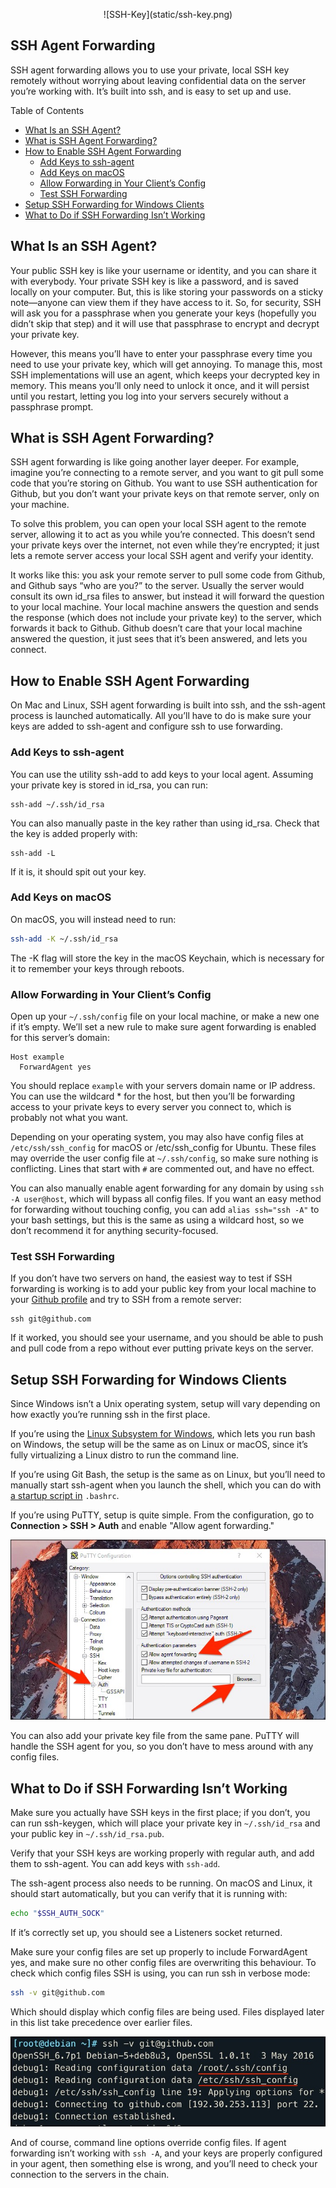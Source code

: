 <p align="center"> 
![SSH-Key](static/ssh-key.png)
</p>

SSH Agent Forwarding
--------------------
SSH agent forwarding allows you to use your private, local SSH key remotely without worrying about leaving confidential data on the server you’re working with. It’s built into ssh, and is easy to set up and use.

Table of Contents

* [What Is an SSH Agent?](#what-is-an-ssh-agent)
* [What is SSH Agent Forwarding?](#what-is-ssh-agent-forwarding)
* [How to Enable SSH Agent Forwarding](#how-to-enable-ssh-agent-forwarding)
    * [Add Keys to ssh-agent](#add-keys-to-ssh-agent)
    * [Add Keys on macOS](#add-keys-on-macos)
    * [Allow Forwarding in Your Client’s Config](#allow-forwarding-in-your-clients-config)
    * [Test SSH Forwarding](#test-ssh-forwarding)
* [Setup SSH Forwarding for Windows Clients](#setup-ssh-forwarding-for-windows-clients)
* [What to Do if SSH Forwarding Isn’t Working](#what-to-do-if-ssh-forwarding-isnt-working)

## What Is an SSH Agent?

Your public SSH key is like your username or identity, and you can share it with everybody. Your private SSH key is like a password, and is saved locally on your computer. But, this is like storing your passwords on a sticky note—anyone can view them if they have access to it. So, for security, SSH will ask you for a passphrase when you generate your keys (hopefully you didn’t skip that step) and it will use that passphrase to encrypt and decrypt your private key.

However, this means you’ll have to enter your passphrase every time you need to use your private key, which will get annoying. To manage this, most SSH implementations will use an agent, which keeps your decrypted key in memory. This means you’ll only need to unlock it once, and it will persist until you restart, letting you log into your servers securely without a passphrase prompt.

## What is SSH Agent Forwarding?

SSH agent forwarding is like going another layer deeper. For example, imagine you’re connecting to a remote server, and you want to git pull some code that you’re storing on Github. You want to use SSH authentication for Github, but you don’t want your private keys on that remote server, only on your machine.

To solve this problem, you can open your local SSH agent to the remote server, allowing it to act as you while you’re connected. This doesn’t send your private keys over the internet, not even while they’re encrypted; it just lets a remote server access your local SSH agent and verify your identity.

It works like this: you ask your remote server to pull some code from Github, and Github says “who are you?” to the server. Usually the server would consult its own id_rsa files to answer, but instead it will forward the question to your local machine. Your local machine answers the question and sends the response (which does not include your private key) to the server, which forwards it back to Github. Github doesn’t care that your local machine answered the question, it just sees that it’s been answered, and lets you connect.

## How to Enable SSH Agent Forwarding

On Mac and Linux, SSH agent forwarding is built into ssh, and the ssh-agent process is launched automatically. All you’ll have to do is make sure your keys are added to ssh-agent and configure ssh to use forwarding.

### Add Keys to ssh-agent

You can use the utility ssh-add to add keys to your local agent. Assuming your private key is stored in id_rsa, you can run:

```
ssh-add ~/.ssh/id_rsa
```
You can also manually paste in the key rather than using id_rsa. Check that the key is added properly with:
```
ssh-add -L
```
If it is, it should spit out your key.

### Add Keys on macOS
On macOS, you will instead need to run:
```sh
ssh-add -K ~/.ssh/id_rsa
```
The -K flag will store the key in the macOS Keychain, which is necessary for it to remember your keys through reboots.

### Allow Forwarding in Your Client’s Config

Open up your `~/.ssh/config` file on your local machine, or make a new one if it’s empty. We’ll set a new rule to make sure agent forwarding is enabled for this server’s domain:

```
Host example
  ForwardAgent yes
```

You should replace `example` with your servers domain name or IP address. You can use the wildcard * for the host, but then you’ll be forwarding access to your private keys to every server you connect to, which is probably not what you want.

Depending on your operating system, you may also have config files at `/etc/ssh/ssh_config` for macOS or /etc/ssh_config for Ubuntu. These files may override the user config file at `~/.ssh/config`, so make sure nothing is conflicting. Lines that start with `#` are commented out, and have no effect.

You can also manually enable agent forwarding for any domain by using `ssh -A user@host`, which will bypass all config files. If you want an easy method for forwarding without touching config, you can add `alias ssh="ssh -A"` to your bash settings, but this is the same as using a wildcard host, so we don’t recommend it for anything security-focused.

### Test SSH Forwarding
If you don’t have two servers on hand, the easiest way to test if SSH forwarding is working is to add your public key from your local machine to your [Github profile](https://github.com/settings/keys) and try to SSH from a remote server:

```
ssh git@github.com
```

If it worked, you should see your username, and you should be able to push and pull code from a repo without ever putting private keys on the server.

## Setup SSH Forwarding for Windows Clients

Since Windows isn’t a Unix operating system, setup will vary depending on how exactly you’re running ssh in the first place.

If you’re using the [Linux Subsystem for Windows](http://redirect.viglink.com/?u=https%3A%2F%2Fdocs.microsoft.com%2Fen-us%2Fwindows%2Fwsl%2Finstall-win10&key=204a528a336ede4177fff0d84a044482), which lets you run bash on Windows, the setup will be the same as on Linux or macOS, since it’s fully virtualizing a Linux distro to run the command line.

If you’re using Git Bash, the setup is the same as on Linux, but you’ll need to manually start ssh-agent when you launch the shell, which you can do with [a startup script in](https://stackoverflow.com/a/45562886) `.bashrc`.

If you’re using PuTTY, setup is quite simple. From the configuration, go to **Connection > SSH > Auth** and enable "Allow agent forwarding."

![SSH-Key](static/putty.png)

You can also add your private key file from the same pane. PuTTY will handle the SSH agent for you, so you don’t have to mess around with any config files.

## What to Do if SSH Forwarding Isn’t Working

Make sure you actually have SSH keys in the first place; if you don’t, you can run ssh-keygen, which will place your private key in `~/.ssh/id_rsa` and your public key in `~/.ssh/id_rsa.pub`.

Verify that your SSH keys are working properly with regular auth, and add them to ssh-agent. You can add keys with `ssh-add`.

The ssh-agent process also needs to be running. On macOS and Linux, it should start automatically, but you can verify that it is running with:

```sh
echo "$SSH_AUTH_SOCK"
```

If it’s correctly set up, you should see a Listeners socket returned.

Make sure your config files are set up properly to include ForwardAgent yes, and make sure no other config files are overwriting this behaviour. To check which config files SSH is using, you can run ssh in verbose mode:

```sh
ssh -v git@github.com
```

Which should display which config files are being used. Files displayed later in this list take precedence over earlier files.

![SSH-Key](static/ssh-verbose.png)

And of course, command line options override config files. If agent forwarding isn’t working with `ssh -A`, and your keys are properly configured in your agent, then something else is wrong, and you’ll need to check your connection to the servers in the chain.